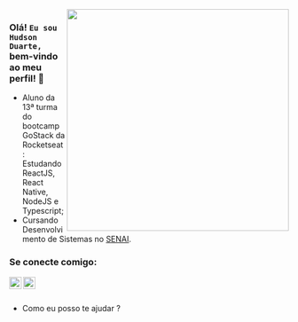 <img align="right" width="400" src="https://hackernoon.com/images/f2px36fy.gif" />

### Olá! `Eu sou Hudson Duarte,` bem-vindo ao meu perfil! 👋

- Aluno da 13ª turma do bootcamp GoStack da Rocketseat: Estudando ReactJS, React Native, NodeJS e Typescript;
- Cursando Desenvolvimento de Sistemas no [SENAI](http://senaiweb.fieb.org.br/senai2/cursos/desenvolvimento-de-sistemas).

### Se conecte comigo: 
[<img align="left" alt="Hudson Duarte | LinkedIn" width="22px" src="https://cdn.jsdelivr.net/npm/simple-icons@v3/icons/linkedin.svg" />][linkedin]
[<img align="left" alt="Hudson Duarte | E-mail" width="22px" src="https://cdn.jsdelivr.net/npm/simple-icons@3.4.0/icons/microsoftoutlook.svg" />][outlook]
<br />
<br />

- Como eu posso te ajudar ? 

[linkedin]: https://www.linkedin.com/in/huduarte/
[github]: https://github.com/huduarte
[outlook]: mailto:hudsoneeto@outlook.com
